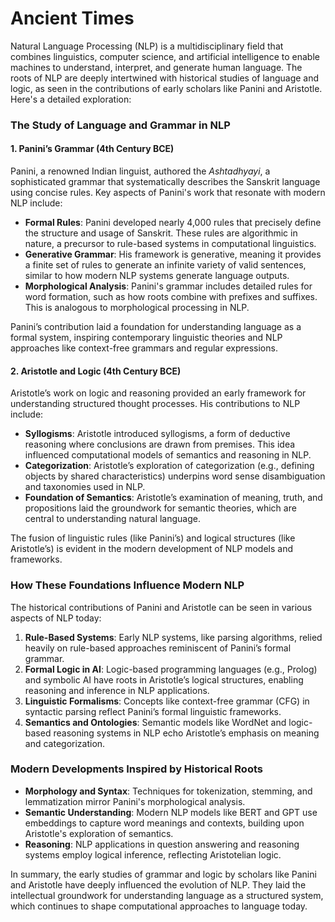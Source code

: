 # Ancient Times

Natural Language Processing (NLP) is a multidisciplinary field that combines linguistics, computer science, and artificial intelligence to enable machines to understand, interpret, and generate human language. The roots of NLP are deeply intertwined with historical studies of language and logic, as seen in the contributions of early scholars like Panini and Aristotle. Here's a detailed exploration:

### The Study of Language and Grammar in NLP

#### **1. Panini’s Grammar (4th Century BCE)**

Panini, a renowned Indian linguist, authored the _Ashtadhyayi_, a sophisticated grammar that systematically describes the Sanskrit language using concise rules. Key aspects of Panini's work that resonate with modern NLP include:

* **Formal Rules**: Panini developed nearly 4,000 rules that precisely define the structure and usage of Sanskrit. These rules are algorithmic in nature, a precursor to rule-based systems in computational linguistics.
* **Generative Grammar**: His framework is generative, meaning it provides a finite set of rules to generate an infinite variety of valid sentences, similar to how modern NLP systems generate language outputs.
* **Morphological Analysis**: Panini's grammar includes detailed rules for word formation, such as how roots combine with prefixes and suffixes. This is analogous to morphological processing in NLP.

Panini’s contribution laid a foundation for understanding language as a formal system, inspiring contemporary linguistic theories and NLP approaches like context-free grammars and regular expressions.

#### **2. Aristotle and Logic (4th Century BCE)**

Aristotle’s work on logic and reasoning provided an early framework for understanding structured thought processes. His contributions to NLP include:

* **Syllogisms**: Aristotle introduced syllogisms, a form of deductive reasoning where conclusions are drawn from premises. This idea influenced computational models of semantics and reasoning in NLP.
* **Categorization**: Aristotle’s exploration of categorization (e.g., defining objects by shared characteristics) underpins word sense disambiguation and taxonomies used in NLP.
* **Foundation of Semantics**: Aristotle’s examination of meaning, truth, and propositions laid the groundwork for semantic theories, which are central to understanding natural language.

The fusion of linguistic rules (like Panini’s) and logical structures (like Aristotle’s) is evident in the modern development of NLP models and frameworks.

### How These Foundations Influence Modern NLP

The historical contributions of Panini and Aristotle can be seen in various aspects of NLP today:

1. **Rule-Based Systems**: Early NLP systems, like parsing algorithms, relied heavily on rule-based approaches reminiscent of Panini’s formal grammar.
2. **Formal Logic in AI**: Logic-based programming languages (e.g., Prolog) and symbolic AI have roots in Aristotle’s logical structures, enabling reasoning and inference in NLP applications.
3. **Linguistic Formalisms**: Concepts like context-free grammar (CFG) in syntactic parsing reflect Panini’s formal linguistic frameworks.
4. **Semantics and Ontologies**: Semantic models like WordNet and logic-based reasoning systems in NLP echo Aristotle’s emphasis on meaning and categorization.

### Modern Developments Inspired by Historical Roots

* **Morphology and Syntax**: Techniques for tokenization, stemming, and lemmatization mirror Panini's morphological analysis.
* **Semantic Understanding**: Modern NLP models like BERT and GPT use embeddings to capture word meanings and contexts, building upon Aristotle's exploration of semantics.
* **Reasoning**: NLP applications in question answering and reasoning systems employ logical inference, reflecting Aristotelian logic.

In summary, the early studies of grammar and logic by scholars like Panini and Aristotle have deeply influenced the evolution of NLP. They laid the intellectual groundwork for understanding language as a structured system, which continues to shape computational approaches to language today.
